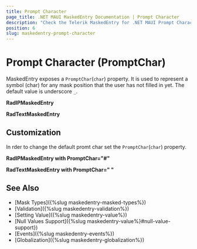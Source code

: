 ```yaml
---
title: Prompt Character
page_title: .NET MAUI MaskedEntry Documentation | Prompt Character
description: "Check the Telerik MaskedEntry for .NET MAUI Prompt Character article"
position: 6
slug: maskedentry-prompt-character
---
```


# Prompt Character (PromptChar)

MaskedEntry exposes a `PromptChar`(`char`) property. It is used to represent a symbol (char) for any mask position that the user has not filled in yet. The default value is underscore `_`. 

**RadIPMaskedEntry**

<snippet id='ipmaskedentry-xaml' />

**RadTextMaskedEntry**

<snippet id='textmaskedentry-mask-xaml' />

## Customization

In rder to change the default promt char set the `PromptChar`(`char`) property.

**RadIPMaskedEntry with PromptChar="#"**

<snippet id='ipmaskedentry-promptchar-xaml' />

**RadTextMaskedEntry with PromptChar=" "**

<snippet id='textmaskedentry-numbers-xaml' />

## See Also

- [Mask Types]({%slug maskedentry-masked-types%})
- [Validation]({%slug maskedentry-validation%})
- [Setting Value]({%slug maskedentry-value%})
- [Null Values Support]({%slug maskedentry-value%}#null-value-support})
- [Events]({%slug maskedentry-events%})
- [Globalization]({%slug maskedentry-globalization%})
